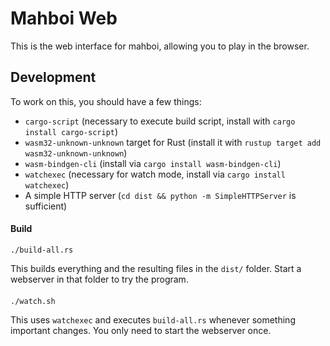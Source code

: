 Mahboi Web
==========

This is the web interface for mahboi, allowing you to play in the browser.


## Development

To work on this, you should have a few things:

- `cargo-script` (necessary to execute build script, install with `cargo install cargo-script`)
- `wasm32-unknown-unknown` target for Rust (install it with `rustup target add wasm32-unknown-unknown`)
- `wasm-bindgen-cli` (install via `cargo install wasm-bindgen-cli`)
- `watchexec` (necessary for watch mode, install via `cargo install watchexec`)
- A simple HTTP server (`cd dist && python -m SimpleHTTPServer` is sufficient)

#### Build
```
./build-all.rs
```

This builds everything and the resulting files in the `dist/` folder. Start a webserver in that folder to try the program.

####
```
./watch.sh
```

This uses `watchexec` and executes `build-all.rs` whenever something important changes. You only need to start the webserver once.
